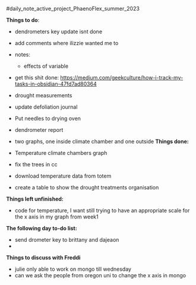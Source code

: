 #daily_note_active_project_PhaenoFlex_summer_2023

**Things to do**: 
- dendrometers key update isnt done
- add comments where ilizzie wanted me to
- notes: 
	- effects of variable
- get this shit done:
https://medium.com/geekculture/how-i-track-my-tasks-in-obsidian-47fd7ad80364

- drought measurements
- update defoliation journal
- Put needles to drying oven
- dendrometer report
- two graphs, one inside climate chamber and one outside
**Things done:**
- Temperature climate chambers graph 
-  fix the trees in cc
- download temperature data from totem
- create a table to show the drought treatments organisation

**Things left unfinished:**
- code for temperature, I want still trying to have an appropriate scale for the x axis in my graph from week1


**The following day to-do list:**
- send drometer key to brittany and dajeaon
- 

**Things to discuss with Freddi**
- julie only able to work on mongo till wednesday
- can we ask the people from oregon uni to change the x axis in mongo